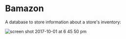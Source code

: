 # Bamazon
A database to store information about a store's inventory:

![screen shot 2017-10-01 at 6 45 50 pm](https://user-images.githubusercontent.com/13475021/31061714-e3c76aae-a6d8-11e7-8965-8385da21fa2c.png)

